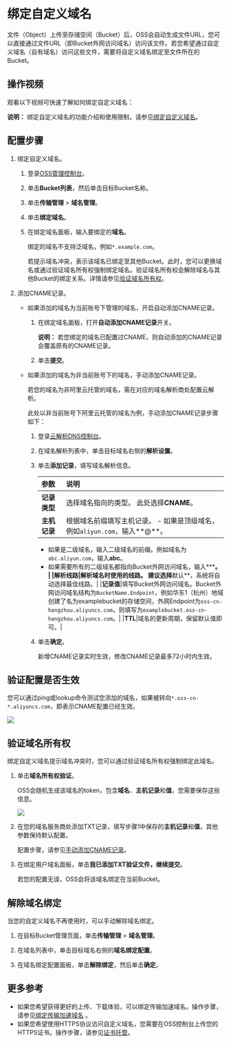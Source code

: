 # 绑定自定义域名

文件（Object）上传至存储空间（Bucket）后，OSS会自动生成文件URL，您可以直接通过文件URL（即Bucket外网访问域名）访问该文件。若您希望通过自定义域名（自有域名）访问这些文件，需要将自定义域名绑定至文件所在的Bucket。

## 操作视频

观看以下视频可快速了解如何绑定自定义域名： 

**说明：** 绑定自定义域名的功能介绍和使用限制，请参见[绑定自定义域名](/intl.zh-CN/开发指南/存储空间（Bucket）/绑定自定义域名.md)。

## 配置步骤

1.  绑定自定义域名。

    1.  登录[OSS管理控制台](https://oss.console.aliyun.com/)。

    2.  单击**Bucket列表**，然后单击目标Bucket名称。

    3.  单击**传输管理** \> **域名管理**。

    4.  单击**绑定域名**。

    5.  在绑定域名面板，输入要绑定的**域名**。

        绑定的域名不支持泛域名，例如`*.example.com`。

        若提示域名冲突，表示该域名已绑定至其他Bucket。此时，您可以更换域名或通过验证域名所有权强制绑定域名。验证域名所有权会解除域名与其他Bucket的绑定关系。详情请参见[验证域名所有权](#section_n3e_bp4_l5n)。

2.  添加CNAME记录。

    -   如果添加的域名为当前账号下管理的域名，开启自动添加CNAME记录。
        1.  在绑定域名面板，打开**自动添加CNAME记录**开关。

            **说明：** 若您绑定的域名已配置过CNAME，则自动添加的CNAME记录会覆盖原有的CNAME记录。

        2.  单击**提交**。
    -   如果添加的域名为非当前账号下的域名，手动添加CNAME记录。

        若您的域名为非阿里云托管的域名，需在对应的域名解析商处配置云解析。

        此处以非当前账号下阿里云托管的域名为例，手动添加CNAME记录步骤如下：

        1.  登录[云解析DNS控制台](https://dns.console.aliyun.com/#/dns/domainList)。
        2.  在域名解析列表中，单击目标域名右侧的**解析设置**。
        3.  单击**添加记录**，填写域名解析信息。

            |参数|说明|
            |:-|:-|
            |**记录类型**|选择域名指向的类型。 此处选择**CNAME**。|
            |**主机记录**|根据域名前缀填写主机记录。             -   如果是顶级域名，例如`aliyun.com`，输入**@**。
            -   如果是二级域名，输入二级域名的前缀。例如域名为`abc.aliyun.com`，输入**abc**。
            -   如果需要所有的二级域名都指向Bucket外网访问域名，输入**\***。 |
            |**解析线路**|解析域名时使用的线路。 建议选择**默认**，系统将自动选择最佳线路。|
            |**记录值**|填写Bucket外网访问域名。Bucket外网访问域名结构为`BucketName.Endpoint`，例如华东1（杭州）地域创建了名为examplebucket的存储空间，外网Endpoint为`oss-cn-hangzhou.aliyuncs.com`，则填写为`examplebucket.oss-cn-hangzhou.aliyuncs.com`。|
            |**TTL**|域名的更新周期，保留默认值即可。|

        4.  单击**确定**。

            新增CNAME记录实时生效，修改CNAME记录最多72小时内生效。


## 验证配置是否生效

您可以通过ping或lookup命令测试您添加的域名，如果被转向`*.oss-cn-*.aliyuncs.com`，即表示CNAME配置已经生效。

![](https://static-aliyun-doc.oss-accelerate.aliyuncs.com/assets/img/zh-CN/8394459951/p32019.png)

## 验证域名所有权

绑定自定义域名提示域名冲突时，您可以通过验证域名所有权强制绑定此域名。

1.  单击**域名所有权验证**。

    OSS会随机生成该域名的token，包含**域名**、**主机记录**和**值**，您需要保存这些信息。

    ![](https://static-aliyun-doc.oss-accelerate.aliyuncs.com/assets/img/zh-CN/6478168061/p32020.png)

2.  在您的域名服务商处添加TXT记录，填写步骤1中保存的**主机记录**和**值**，其他参数保持默认配置。

    配置步骤，请参见[手动添加CNAME记录](#li_v8f_hvb_9xt)。

3.  在绑定用户域名面板，单击**我已添加TXT验证文件，继续提交**。

    若您的配置无误，OSS会将该域名绑定在当前Bucket。


## 解除域名绑定

当您的自定义域名不再使用时，可以手动解除域名绑定。

1.  在目标Bucket管理页面，单击**传输管理** \> **域名管理**。

2.  在域名列表中，单击目标域名右侧的**域名绑定配置**。

3.  在域名绑定配置面板，单击**解除绑定**，然后单击**确定**。


## 更多参考

-   如果您希望获得更好的上传、下载体验，可以绑定传输加速域名。操作步骤，请参见[绑定传输加速域名](/intl.zh-CN/控制台用户指南/存储空间管理/管理域名/绑定传输加速域名.md) 。
-   如果您希望使用HTTPS协议访问自定义域名，您需要在OSS控制台上传您的HTTPS证书。操作步骤，请参见[证书托管](/intl.zh-CN/控制台用户指南/存储空间管理/管理域名/证书托管.md)。

